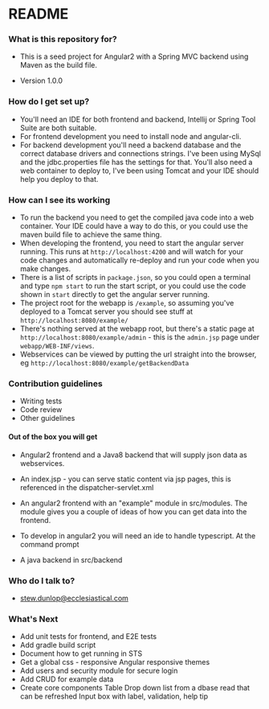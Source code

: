 # README #

### What is this repository for? ###

* This is a seed project for Angular2 with a Spring MVC backend using Maven as the build file.
  
* Version 1.0.0

### How do I get set up? ###

* You'll need an IDE for both frontend and backend, Intellij or Spring Tool Suite are both suitable.
* For frontend development you need to install node and angular-cli.
* For backend development you'll need a backend database and the correct database drivers and connections strings. I've been using MySql and the jdbc.properties file has the settings for that. You'll also need a web container to deploy to, I've been using Tomcat and your IDE should help you deploy to that.

### How can I see its working ###

* To run the backend you need to get the compiled java code into a web container. Your IDE could have a way to do this, or you could use the maven build file to achieve the same thing.
* When developing the frontend, you need to start the angular server running. This runs at `http://localhost:4200` and will watch for your code changes and automatically re-deploy and run your code when you make changes.
* There is a list of scripts in `package.json`, so you could open a terminal and type `npm start` to run the start script, or you could use the code shown in `start` directly to get the angular server running.
* The project root for the webapp is `/example`, so assuming you've deployed to a Tomcat server you should see stuff at `http://localhost:8080/example/`
* There's nothing served at the webapp root, but there's a static page at `http://localhost:8080/example/admin` - this is the `admin.jsp` page under `webapp/WEB-INF/views`. 
* Webservices can be viewed by putting the url straight into the browser, eg `http://localhost:8080/example/getBackendData`

### Contribution guidelines ###

* Writing tests
* Code review
* Other guidelines

#### Out of the box you will get ####
* Angular2 frontend and a Java8 backend that will supply json data as webservices.
* An index.jsp - you can serve static content via jsp pages, this is referenced in the dispatcher-servlet.xml
* An angular2 frontend with an "example" module in src/modules. The module gives you a couple of ideas of how you can get data into the frontend.
* To develop in angular2 you will need an ide to handle typescript. At the command prompt 

* A java backend in src/backend


### Who do I talk to? ###

* stew.dunlop@ecclesiastical.com

### What's Next ###

* Add unit tests for frontend, and E2E tests
* Add gradle build script
* Document how to get running in STS
* Get a global css - responsive
    Angular responsive themes
* Add users and security module for secure login
* Add CRUD for example data
* Create core components
    Table
    Drop down list from a dbase read that can be refreshed
    Input box with label, validation, help tip
    
